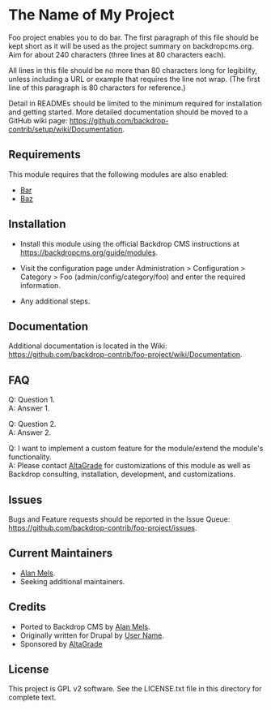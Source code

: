 # The Name of My Project

Foo project enables you to do bar. The first paragraph of this file should be
kept short as it will be used as the project summary on backdropcms.org. Aim for
about 240 characters (three lines at 80 characters each).

All lines in this file should be no more than 80 characters long for legibility,
unless including a URL or example that requires the line not wrap. (The first
line of this paragraph is 80 characters for reference.)

Detail in READMEs should be limited to the minimum required for installation and
getting started. More detailed documentation should be moved to a GitHub wiki
page: https://github.com/backdrop-contrib/setup/wiki/Documentation.


## Requirements

This module requires that the following modules are also enabled:

 * [Bar](https://github.com/backdrop-contrib/bar)
 * [Baz](https://github.com/backdrop-contrib/baz)

## Installation

- Install this module using the official Backdrop CMS instructions at
  https://backdropcms.org/guide/modules.

- Visit the configuration page under Administration > Configuration > Category >
  Foo (admin/config/category/foo) and enter the required information.

- Any additional steps.

## Documentation

Additional documentation is located in the Wiki:
https://github.com/backdrop-contrib/foo-project/wiki/Documentation.


## FAQ

Q: Question 1.\
A: Answer 1.

Q: Question 2.\
A: Answer 2.

Q: I want to implement a custom feature for the module/extend the module's functionality.\
A: Please contact [AltaGrade](https://www.altagrade.com) for customizations of
   this module as well as Backdrop consulting, installation, development, and customizations.
   

## Issues

Bugs and Feature requests should be reported in the Issue Queue:
https://github.com/backdrop-contrib/foo-project/issues.

## Current Maintainers

- [Alan Mels](https://github.com/alanmels).
- Seeking additional maintainers.

## Credits

- Ported to Backdrop CMS by [Alan Mels](https://github.com/alanmels).
- Originally written for Drupal by [User Name](https://github.com/username).
- Sponsored by [AltaGrade](https://www.altagrade.com)

## License

This project is GPL v2 software. 
See the LICENSE.txt file in this directory for complete text.

